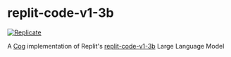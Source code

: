 # replit-code-v1-3b

[![Replicate](https://replicate.com/replicate/replit-code-v1-3b/badge)](https://replicate.com/replicate/replit-code-v1-3b) 

A [Cog](https://cog.run) implementation of Replit's [replit-code-v1-3b](https://huggingface.co/replit/replit-code-v1-3b) Large Language Model
